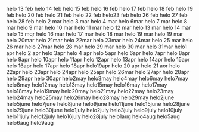 helo 13 feb
helo 14 feb
helo 15 feb
helo 16 feb
helo 17 feb
helo 18 feb
helo 19 feb
helo 20 feb
helo 21 feb
helo 22 feb
helo23 feb
helo 26 feb
helo 27 feb
helo 28 feb
helo 2 mar
helo 3 mar
helo 4 mar
helo 6mar
helo 7 mar
helo 8 mar
helo 9 mar
helo 10 mar
helo 11 mar
helo 12 mar
helo 13 mar
helo 14 mar
helo 15 mqr
helo 16 mar
helo 17 mar
helo 18 mar
helo 19 mar
helo 19 mar
helo 20mar
helo 21mar
helo 22mar
helo 23mar
helo 24mar
helo 25 mar
helo 26 mar
helo 27mar
helo 28 mar
helo 29 mar
helo 30 mar
helo 31mar
helo1 apr
helo 2 apr
helo 3apr
helo 4 apr
helo 5apr
helo 6apr
helo 7apr
helo 8apr
helo 9apr
helo 10apr
helo 11apr
helo 12apr
helo 13apr
helo 14apr
helo 15apr
helo 16apr
helo 17apr
helo 18apr
helo19apr
helo 20 apr
helo 21 aor
helo 22apr
helo 23apr
helo 24apr
helo 25apr
helo 26mar
helo 27apr
helo 28apr
helo 29apr
helo 30apr
helo2may
helo3may
helo4may
helo6may
helo7may
helo8may
helo12may
helo13may
helo15may
helo16may
helo17may
helo18may
helo19may
helo20may
helo21may
helo22may
helo23may
helo24may
helo25may
helo26may
helo28may
helo29may
helo2june
helo5june
helo7june
helo8june
helo9june
helo11june
helo15june
helo28june
helo29june
helo30june
helo1july
helo2july
helo3july
helo9july
helo10july
helo11july
helo12july
helo16july
helo28july
helo1aug
helo4aug
helo5aug
helo6aug
helo9aug
